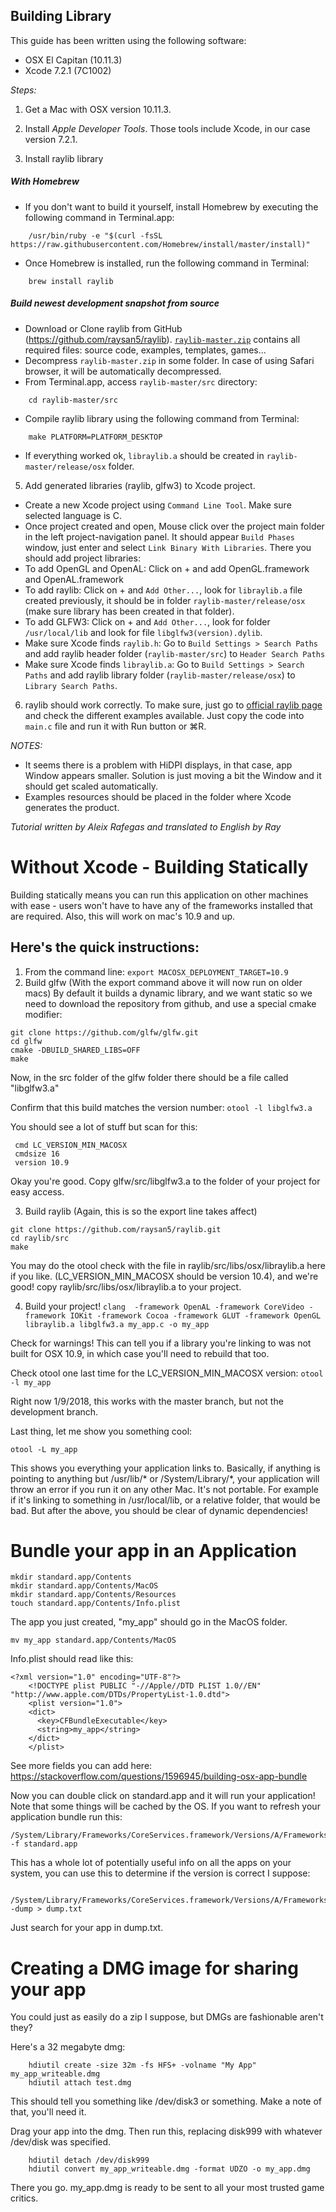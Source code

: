 ## Building Library

This guide has been written using the following software:
- OSX El Capitan (10.11.3)
- Xcode 7.2.1 (7C1002) 

_Steps:_

1) Get a Mac with OSX version 10.11.3.

2) Install *Apple Developer Tools*. Those tools include Xcode, in our case version 7.2.1. 

3) Install raylib library

##### With Homebrew

- If you don't want to build it yourself, install Homebrew by executing the following command in Terminal.app:  
```
    /usr/bin/ruby -e "$(curl -fsSL https://raw.githubusercontent.com/Homebrew/install/master/install)"
```
- Once Homebrew is installed, run the following command in Terminal:
```
    brew install raylib
```

##### Build newest development snapshot from source

- Download or Clone raylib from GitHub (https://github.com/raysan5/raylib). [`raylib-master.zip`](https://github.com/raysan5/raylib/archive/master.zip) contains all required files: source code, examples, templates, games...
- Decompress `raylib-master.zip` in some folder. In case of using Safari browser, it will be automatically decompressed.
- From Terminal.app, access `raylib-master/src` directory:
```
    cd raylib-master/src
```
- Compile raylib library using the following command from Terminal:
```
    make PLATFORM=PLATFORM_DESKTOP
```
- If everything worked ok, `libraylib.a` should be created in `raylib-master/release/osx` folder.

5) Add generated libraries (raylib, glfw3) to Xcode project.
- Create a new Xcode project using `Command Line Tool`. Make sure selected language is C.
- Once project created and open, Mouse click over the project main folder in the left project-navigation panel. It should appear `Build Phases` window, just enter and select `Link Binary With Libraries`. There you should add project libraries:
- To add OpenGL and OpenAL: Click on + and add OpenGL.framework and OpenAL.framework
- To add raylib: Click on + and `Add Other...`, look for `libraylib.a` file created previously, it should be in folder `raylib-master/release/osx` (make sure library has been created in that folder).
- To add GLFW3: Click on + and `Add Other...`, look for folder `/usr/local/lib` and look for file `libglfw3(version).dylib`. 
- Make sure Xcode finds `raylib.h`: Go to `Build Settings > Search Paths` and add raylib header folder (`raylib-master/src`) to `Header Search Paths` 
- Make sure Xcode finds `libraylib.a`: Go to `Build Settings > Search Paths` and add raylib library folder (`raylib-master/release/osx`) to `Library Search Paths`.

6) raylib should work correctly. To make sure, just go to [official raylib page](http://www.raylib.com) and check the different examples available. Just copy the code into `main.c` file and run it with Run button or ⌘R.

_NOTES:_

- It seems there is a problem with HiDPI displays, in that case, app Window appears smaller. Solution is just moving a bit the Window and it should get scaled automatically.
- Examples resources should be placed in the folder where Xcode generates the product.

_Tutorial written by Aleix Rafegas and translated to English by Ray_

# Without Xcode - Building Statically 

Building statically means you can run this application on other machines with ease - users won't have to have any of the frameworks installed that are required. Also, this will work on mac's 10.9 and up.

## Here's the quick instructions:

1. From the command line:
`export MACOSX_DEPLOYMENT_TARGET=10.9`
2. Build glfw (With the export command above it will now run on older macs)
By default it builds a dynamic library, and we want static so we need to download the repository from github, and use a special cmake modifier:
````
git clone https://github.com/glfw/glfw.git
cd glfw
cmake -DBUILD_SHARED_LIBS=OFF
make
````
Now, in the src folder of the glfw folder there should be a file called "libglfw3.a"

Confirm that this build matches the version number:
`otool -l libglfw3.a`

You should see a lot of stuff but scan for this:
````
 cmd LC_VERSION_MIN_MACOSX
 cmdsize 16
 version 10.9
````
Okay you're good. Copy glfw/src/libglfw3.a to the folder of your project for easy access.

3. Build raylib (Again, this is so the export line takes affect) 

````
git clone https://github.com/raysan5/raylib.git
cd raylib/src
make
````

You may do the otool check with the file in raylib/src/libs/osx/libraylib.a here if you like. (LC_VERSION_MIN_MACOSX should be version 10.4), and we're good!
copy raylib/src/libs/osx/libraylib.a to your project.

4. Build your project!
`clang  -framework OpenAL -framework CoreVideo -framework IOKit -framework Cocoa -framework GLUT -framework OpenGL  libraylib.a libglfw3.a my_app.c -o my_app`

Check for warnings! This can tell you if a library you're linking to was not built for OSX 10.9, in which case you'll need to rebuild that too. 

Check otool one last time for the LC_VERSION_MIN_MACOSX version:
`otool -l my_app`


Right now 1/9/2018, this works with the master branch, but not the development branch.


Last thing, let me show you something cool:

````
otool -L my_app
````

This shows you everything your application links to. Basically, if anything is pointing to anything but /usr/lib/* or /System/Library/*, your application will throw an error if you run it on any other Mac. It's not portable. 
For example if it's linking to something in /usr/local/lib, or a relative folder, that would be bad. But after the above, you should be clear of dynamic dependencies!


# Bundle your app in an Application

````
mkdir standard.app/Contents
mkdir standard.app/Contents/MacOS
mkdir standard.app/Contents/Resources
touch standard.app/Contents/Info.plist
````

The app you just created, "my_app" should go in the MacOS folder.

````
mv my_app standard.app/Contents/MacOS
````


Info.plist should read like this:
````
<?xml version="1.0" encoding="UTF-8"?>
    <!DOCTYPE plist PUBLIC "-//Apple//DTD PLIST 1.0//EN" "http://www.apple.com/DTDs/PropertyList-1.0.dtd">
    <plist version="1.0">
    <dict>
      <key>CFBundleExecutable</key>
      <string>my_app</string>
    </dict>
    </plist>
````

See more fields you can add here:     https://stackoverflow.com/questions/1596945/building-osx-app-bundle

Now you can double click on standard.app and it will run your application!
Note that some things will be cached by the OS. If you want to refresh your application bundle run this:

````
/System/Library/Frameworks/CoreServices.framework/Versions/A/Frameworks/LaunchServices.framework/Versions/A/Support/lsregister -f standard.app
````

This has a whole lot of potentially useful info on all the apps on your system, you can use this to determine if the version is correct I suppose:

````
 /System/Library/Frameworks/CoreServices.framework/Versions/A/Frameworks/LaunchServices.framework/Versions/A/Support/lsregister -dump > dump.txt
````

Just search for your app in dump.txt.

# Creating a DMG image for sharing your app

You could just as easily do a zip I suppose, but DMGs are fashionable aren't they?

Here's a 32 megabyte dmg:
````
    hdiutil create -size 32m -fs HFS+ -volname "My App" my_app_writeable.dmg
    hdiutil attach test.dmg
````

This should tell you something like /dev/disk3 or something. Make a note of that, you'll need it.

Drag your app into the dmg. Then run this, replacing disk999 with whatever /dev/disk was specified.
````
    hdiutil detach /dev/disk999
    hdiutil convert my_app_writeable.dmg -format UDZO -o my_app.dmg
````
There you go. my_app.dmg is ready to be sent to all your most trusted game critics.

